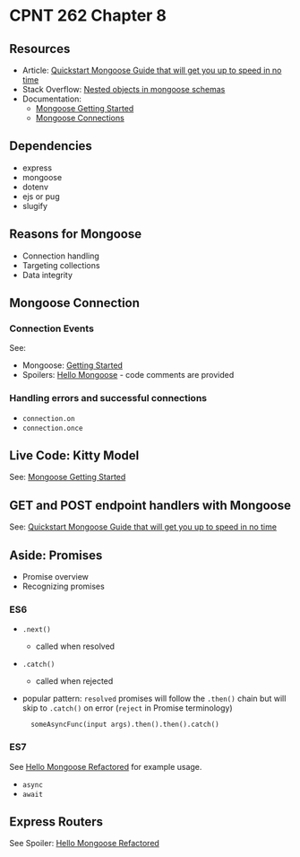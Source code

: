 # CPNT 262 Chapter 8
## Resources
- Article: [Quickstart Mongoose Guide that will get you up to speed in no time](https://blog.cloudboost.io/everything-you-need-to-know-about-mongoose-63fcf8564d52)
- Stack Overflow: [Nested objects in mongoose schemas](https://stackoverflow.com/questions/39596625/nested-objects-in-mongoose-schemas)
- Documentation:
  - [Mongoose Getting Started](https://mongoosejs.com/docs/)
  - [Mongoose Connections](https://mongoosejs.com/docs/connections.html)

## Dependencies
- express
- mongoose
- dotenv
- ejs or pug
- slugify

## Reasons for Mongoose
- Connection handling
- Targeting collections
- Data integrity

## Mongoose Connection
### Connection Events
See: 
- Mongoose: [Getting Started](https://mongoosejs.com/docs/)
- Spoilers: [Hello Mongoose](spoilers/hello-mongoose) - code comments are provided

### Handling errors and successful connections
- `connection.on`
- `connection.once`

## Live Code: Kitty Model
See: [Mongoose Getting Started](https://mongoosejs.com/docs/)

## GET and POST endpoint handlers with Mongoose
See: [Quickstart Mongoose Guide that will get you up to speed in no time](https://blog.cloudboost.io/everything-you-need-to-know-about-mongoose-63fcf8564d52)

## Aside: Promises
- Promise overview
- Recognizing promises

### ES6
- `.next()`
  - called when resolved
- `.catch()`
  - called when rejected
- popular pattern: `resolved` promises will follow the `.then()` chain but will skip to `.catch()` on error (`reject` in Promise terminology)

        someAsyncFunc(input args).then().then().catch()

### ES7
See [Hello Mongoose Refactored](spoilers/hello-mongoose-refactored) for example usage.
- `async`
- `await`

## Express Routers
See Spoiler: [Hello Mongoose Refactored](spoilers/hello-mongoose-refactored)